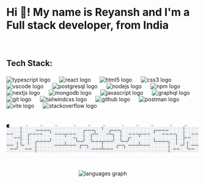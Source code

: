 <br clear="both">

<h1 align="left">Hi 👋! My name is Reyansh and I'm a Full stack developer, from India</h1>

###

<br clear="both">

<h2 align="left">Tech Stack:</h2>

###

<div align="left">
  <img src="https://skillicons.dev/icons?i=ts" height="60" alt="typescript logo"  />
  <img width="15" />
  <img src="https://skillicons.dev/icons?i=react" height="60" alt="react logo"  />
  <img width="15" />
  <img src="https://cdn.jsdelivr.net/gh/devicons/devicon/icons/html5/html5-original.svg" height="60" alt="html5 logo"  />
  <img width="15" />
  <img src="https://cdn.jsdelivr.net/gh/devicons/devicon/icons/css3/css3-original.svg" height="60" alt="css3 logo"  />
  <img width="15" />
  <img src="https://cdn.jsdelivr.net/gh/devicons/devicon/icons/vscode/vscode-original.svg" height="60" alt="vscode logo"  />
  <img width="15" />
  <img src="https://cdn.jsdelivr.net/gh/devicons/devicon/icons/postgresql/postgresql-original.svg" height="60" alt="postgresql logo"  />
  <img width="15" />
  <img src="https://cdn.simpleicons.org/nodedotjs/339933" height="60" alt="nodejs logo"  />
  <img width="15" />
  <img src="https://cdn.jsdelivr.net/gh/devicons/devicon/icons/npm/npm-original-wordmark.svg" height="60" alt="npm logo"  />
  <img width="15" />
  <img src="https://cdn.jsdelivr.net/gh/devicons/devicon/icons/nextjs/nextjs-original.svg" height="60" alt="nextjs logo"  />
  <img width="15" />
  <img src="https://skillicons.dev/icons?i=mongodb" height="60" alt="mongodb logo"  />
  <img width="15" />
  <img src="https://cdn.jsdelivr.net/gh/devicons/devicon/icons/javascript/javascript-original.svg" height="60" alt="javascript logo"  />
  <img width="15" />
  <img src="https://skillicons.dev/icons?i=graphql" height="60" alt="graphql logo"  />
  <img width="15" />
  <img src="https://cdn.jsdelivr.net/gh/devicons/devicon/icons/git/git-original.svg" height="60" alt="git logo"  />
  <img width="15" />
  <img src="https://cdn.simpleicons.org/tailwindcss/06B6D4" height="60" alt="tailwindcss logo"  />
  <img width="15" />
  <img src="https://skillicons.dev/icons?i=github" height="60" alt="github logo"  />
  <img width="15" />
  <img src="https://skillicons.dev/icons?i=postman" height="60" alt="postman logo"  />
  <img width="15" />
  <img src="https://skillicons.dev/icons?i=vite" height="60" alt="vite logo"  />
  <img width="15" />
  <img src="https://skillicons.dev/icons?i=stackoverflow" height="60" alt="stackoverflow logo"  />
</div>

###

<br clear="both">

<picture>
  <source media="(prefers-color-scheme: dark)" srcset="https://raw.githubusercontent.com/reyanshverma980/reyanshverma980/output/pacman-contribution-graph-dark.svg">
  <source media="(prefers-color-scheme: light)" srcset="https://raw.githubusercontent.com/reyanshverma980/reyanshverma980/output/pacman-contribution-graph.svg">
  <img alt="pacman contribution graph" src="https://raw.githubusercontent.com/reyanshverma980/reyanshverma980/output/pacman-contribution-graph.svg">
</picture>

###

<br clear="both">

<div align="center">
  <img src="https://github-readme-stats.vercel.app/api/top-langs?username=reyanshverma980&locale=en&hide_title=false&layout=compact&card_width=320&langs_count=5&theme=dracula&hide_border=true&order=2" height="170" alt="languages graph"  />
</div>

###
